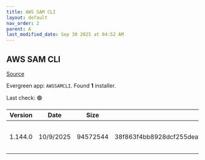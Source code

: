 ```yaml
---
title: AWS SAM CLI
layout: default
nav_order: 2
parent: A
last_modified_date: Sep 30 2025 at 04:52 AM
---
```


## AWS SAM CLI

[Source](https://github.com/aws/aws-sam-cli/)

Evergreen app: `AWSSAMCLI`. Found **1** installer.

Last check: 🟢

| Version | Date      | Size     | Sha256                                                           | Architecture | InstallerType | Type | URI                                                                                                                                                                          |
| ------- | --------- | -------- | ---------------------------------------------------------------- | ------------ | ------------- | ---- | ---------------------------------------------------------------------------------------------------------------------------------------------------------------------------- |
| 1.144.0 | 10/9/2025 | 94572544 | 38f863f4bb8928dcf255deaf81e0048edf3d4167fb23e02bafe9a5721a7f56cb | x86          | Default       | msi  | [https://github.com/aws/aws-sam-cli/releases/download/v1.144.0/AWS_SAM_CLI_64_PY3.msi](https://github.com/aws/aws-sam-cli/releases/download/v1.144.0/AWS_SAM_CLI_64_PY3.msi) |
